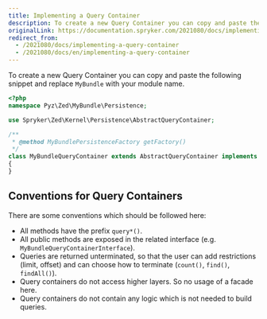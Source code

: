 ```yaml
---
title: Implementing a Query Container
description: To create a new Query Container you can copy and paste the snippet from this article and replace Mymodule with your module name.
originalLink: https://documentation.spryker.com/2021080/docs/implementing-a-query-container
redirect_from:
  - /2021080/docs/implementing-a-query-container
  - /2021080/docs/en/implementing-a-query-container
---
```



To create a new Query Container you can copy and paste the following snippet and replace `MyBundle` with your module name.

```php
<?php
namespace Pyz\Zed\MyBundle\Persistence;

use Spryker\Zed\Kernel\Persistence\AbstractQueryContainer;

/**
 * @method MyBundlePersistenceFactory getFactory()
 */
class MyBundleQueryContainer extends AbstractQueryContainer implements MyBundleQueryContainerInterface
{
}
```

## Conventions for Query Containers

There are some conventions which should be followed here:

* All methods have the prefix `query*()`.
* All public methods are exposed in the related interface (e.g. `MyBundleQueryContainerInterface`).
* Queries are returned unterminated, so that the user can add restrictions (limit, offset) and can choose how to terminate (`count()`, `find()`, `findAll()`).
* Query containers do not access higher layers. So no usage of a facade here.
* Query containers do not contain any logic which is not needed to build queries.

